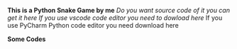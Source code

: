 **This is a Python Snake Game by me**
*Do you want source code of it you can get it here*
_If you use vscode code editor you need to dowload here_
If you use PyCharm Python code editor you need download here

**Some Codes**

